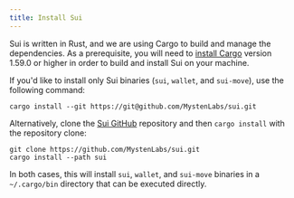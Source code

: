 ```yaml
---
title: Install Sui
---
```


Sui is written in Rust, and we are using Cargo to build and manage the
dependencies.  As a prerequisite, you will need to [install
Cargo](https://doc.rust-lang.org/cargo/getting-started/installation.html)
version 1.59.0 or higher in order to build and install Sui on your machine.

If you'd like to install only Sui binaries (`sui`, `wallet`, and
`sui-move`), use the following command:

```shell
cargo install --git https://git@github.com/MystenLabs/sui.git
```

Alternatively, clone the [Sui
GitHub](https://github.com/MystenLabs/sui) repository and then `cargo
install` with the repository clone:

```shell
git clone https://github.com/MystenLabs/sui.git
cargo install --path sui
```

In both cases, this will install `sui`, `wallet`, and `sui-move`
binaries in a `~/.cargo/bin` directory that can be executed directly.
